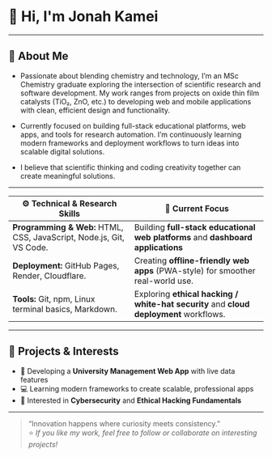 # 👋 Hi, I'm Jonah Kamei  
---
## 🔹 About Me  
- Passionate about blending chemistry and technology, I’m an MSc Chemistry graduate exploring the intersection of scientific research and software development. My work ranges from projects on oxide thin film catalysts (TiO₂, ZnO, etc.) to developing web and mobile applications with clean, efficient design and functionality.

- Currently focused on building full-stack educational platforms, web apps, and tools for research automation. I’m continuously learning modern frameworks and deployment workflows to turn ideas into scalable digital solutions.
- I believe that scientific thinking and coding creativity together can create meaningful solutions.  
---  
|⚙️ Technical & Research Skills|🚀 Current Focus|
|-----------------------|----------------------------------|
|**Programming & Web:** HTML, CSS, JavaScript, Node.js, Git, VS Code.  |  Building **full-stack educational web platforms** and **dashboard applications**   |
|**Deployment:** GitHub Pages, Render, Cloudflare.  |  Creating **offline-friendly web apps** (PWA-style) for smoother real-world use.    |
|**Tools:** Git, npm, Linux terminal basics, Markdown.  |  Exploring **ethical hacking / white-hat security** and **cloud deployment** workflows.  |

---
## 🧠 Projects & Interests  
- 🧩 Developing a **University Management Web App** with live data features  
- 💻 Learning modern frameworks to create scalable, professional apps  
- 🔐 Interested in **Cybersecurity** and **Ethical Hacking Fundamentals**  
---
> “Innovation happens where curiosity meets consistency.”  
⭐️ *If you like my work, feel free to follow or collaborate on interesting projects!*

